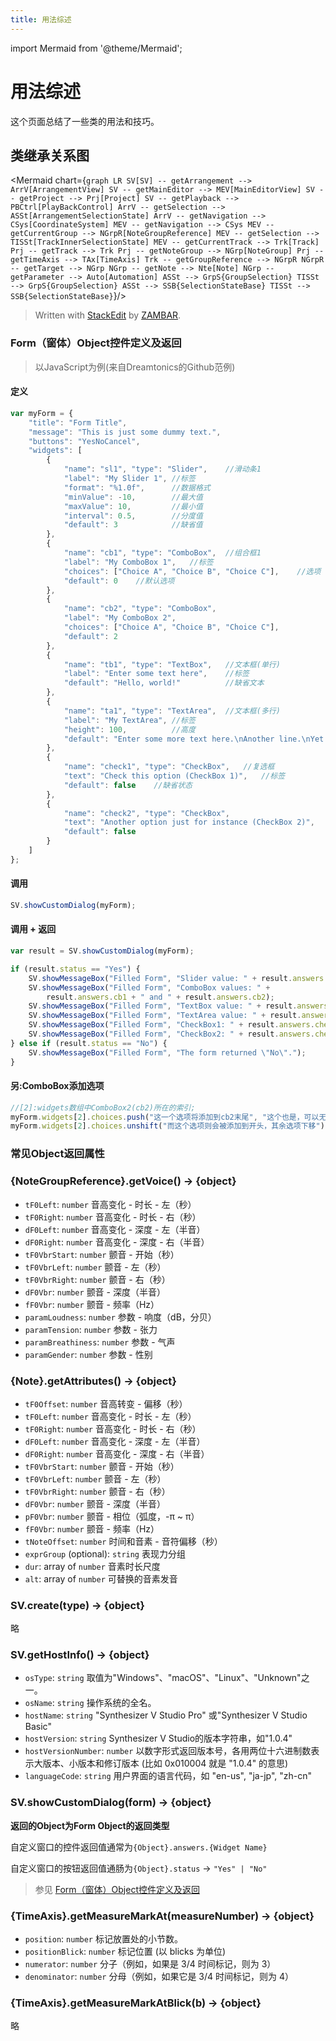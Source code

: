 ```yaml
---
title: 用法综述
---
```


import Mermaid from '@theme/Mermaid';

# 用法综述

这个页面总结了一些类的用法和技巧。

## 类继承关系图

<Mermaid chart={`
graph LR
SV[SV] -- getArrangement --> ArrV[ArrangementView]
SV -- getMainEditor --> MEV[MainEditorView]
SV -- getProject --> Prj[Project]
SV -- getPlayback --> PBCtrl[PlayBackControl]
ArrV -- getSelection --> ASSt[ArrangementSelectionState]
ArrV -- getNavigation --> CSys[CoordinateSystem]
MEV -- getNavigation --> CSys
MEV -- getCurrentGroup --> NGrpR[NoteGroupReference]
MEV -- getSelection --> TISSt[TrackInnerSelectionState]
MEV -- getCurrentTrack --> Trk[Track]
Prj -- getTrack --> Trk
Prj -- getNoteGroup --> NGrp[NoteGroup]
Prj -- getTimeAxis --> TAx[TimeAxis]
Trk -- getGroupReference --> NGrpR
NGrpR -- getTarget --> NGrp
NGrp -- getNote --> Nte[Note]
NGrp -- getParameter --> Auto[Automation]
ASSt --> GrpS{GroupSelection}
TISSt --> GrpS{GroupSelection}
ASSt --> SSB{SelectionStateBase}
TISSt --> SSB{SelectionStateBase}
`}/>

> Written with [StackEdit](https://stackedit.io/) by [ZAMBAR](https://space.bilibili.com/156494172).

### Form（窗体）Object控件定义及返回

> 以JavaScript为例(来自Dreamtonics的Github范例)

#### 定义

``` js
var myForm = {
    "title": "Form Title",
    "message": "This is just some dummy text.",
    "buttons": "YesNoCancel",
    "widgets": [
        {
            "name": "sl1", "type": "Slider",	//滑动条1
            "label": "My Slider 1",	//标签
            "format": "%1.0f",		//数据格式
            "minValue": -10,		//最大值
            "maxValue": 10,			//最小值
            "interval": 0.5,		//分度值
            "default": 3			//缺省值
        },
        {
            "name": "cb1", "type": "ComboBox",	//组合框1
            "label": "My ComboBox 1",	//标签
            "choices": ["Choice A", "Choice B", "Choice C"],	//选项
            "default": 0	//默认选项
        },
        {
            "name": "cb2", "type": "ComboBox",
            "label": "My ComboBox 2",
            "choices": ["Choice A", "Choice B", "Choice C"],
            "default": 2
        },
        {
            "name": "tb1", "type": "TextBox",	//文本框(单行)
            "label": "Enter some text here",	//标签
            "default": "Hello, world!"			//缺省文本
        },
        {
            "name": "ta1", "type": "TextArea",	//文本框(多行)
            "label": "My TextArea",	//标签
            "height": 100,			//高度
            "default": "Enter some more text here.\nAnother line.\nYet another line!",	//缺省文本
        },
        {
            "name": "check1", "type": "CheckBox",	//复选框
            "text": "Check this option (CheckBox 1)",	//标签
            "default": false	//缺省状态
        },
        {
            "name": "check2", "type": "CheckBox",
            "text": "Another option just for instance (CheckBox 2)",
            "default": false
        }
    ]
};
```

#### 调用

``` js
SV.showCustomDialog(myForm);
```

#### 调用 + 返回

``` js
var result = SV.showCustomDialog(myForm);

if (result.status == "Yes") {
    SV.showMessageBox("Filled Form", "Slider value: " + result.answers.sl1 + result.answers.sl1);
    SV.showMessageBox("Filled Form", "ComboBox values: " +
        result.answers.cb1 + " and " + result.answers.cb2);
    SV.showMessageBox("Filled Form", "TextBox value: " + result.answers.tb1);
    SV.showMessageBox("Filled Form", "TextArea value: " + result.answers.ta1);
    SV.showMessageBox("Filled Form", "CheckBox1: " + result.answers.check1);
    SV.showMessageBox("Filled Form", "CheckBox2: " + result.answers.check2);
} else if (result.status == "No") {
    SV.showMessageBox("Filled Form", "The form returned \"No\".");
}
```

#### 另:ComboBox添加选项

```js
//[2]:widgets数组中ComboBox2(cb2)所在的索引;
myForm.widgets[2].choices.push("这一个选项将添加到cb2末尾", "这个也是，可以无限添加");
myForm.widgets[2].choices.unshift("而这个选项则会被添加到开头，其余选项下移");
```

### 常见Object返回属性

### {NoteGroupReference}.getVoice() → {object}

- `tF0Left`: `number` 音高变化 - 时长 - 左（秒）
- `tF0Right`: `number` 音高变化 - 时长 - 右（秒）
- `dF0Left`: `number` 音高变化 - 深度 - 左（半音）
- `dF0Right`: `number` 音高变化 - 深度 - 右（半音）
- `tF0VbrStart`: `number` 颤音 - 开始（秒）
- `tF0VbrLeft`: `number` 颤音 - 左（秒）
- `tF0VbrRight`: `number` 颤音 - 右（秒）
- `dF0Vbr`: `number` 颤音 - 深度（半音）
- `fF0Vbr`: `number` 颤音 - 频率（Hz）
- `paramLoudness`: `number` 参数 - 响度（dB，分贝）
- `paramTension`: `number` 参数 - 张力
- `paramBreathiness`: `number` 参数 - 气声
- `paramGender`: `number` 参数 - 性别

### {Note}.getAttributes() → {object}

- `tF0Offset`: `number` 音高转变 - 偏移（秒）
- `tF0Left`: `number` 音高变化 - 时长 - 左（秒）
- `tF0Right`: `number` 音高变化 - 时长 - 右（秒）
- `dF0Left`: `number` 音高变化 - 深度 - 左（半音）
- `dF0Right`: `number` 音高变化 - 深度 - 右（半音）
- `tF0VbrStart`: `number` 颤音 - 开始（秒）
- `tF0VbrLeft`: `number` 颤音 - 左（秒）
- `tF0VbrRight`: `number` 颤音 - 右（秒）
- `dF0Vbr`: `number` 颤音 - 深度（半音）
- `pF0Vbr`: `number` 颤音 - 相位（弧度，-π ~ π）
- `fF0Vbr`: `number` 颤音 - 频率（Hz）
- `tNoteOffset`: `number` 时间和音素 - 音符偏移（秒）
- `exprGroup` (optional): `string` 表现力分组
- `dur`: array of `number` 音素时长尺度
- `alt`: array of `number` 可替换的音素发音

### SV.create(type) → {object}

略

### SV.getHostInfo() → {object}

- `osType`: `string` 取值为"Windows"、"macOS"、"Linux"、"Unknown"之一。
- `osName`: `string` 操作系统的全名。
- `hostName`: `string` "Synthesizer V Studio Pro" 或"Synthesizer V Studio Basic"
- `hostVersion`: `string` Synthesizer V Studio的版本字符串，如"1.0.4"
- `hostVersionNumber`: `number` 以数字形式返回版本号，各用两位十六进制数表示大版本、小版本和修订版本 (比如 0x010004 就是 "1.0.4" 的意思)
- `languageCode`: `string` 用户界面的语言代码，如 "en-us", "ja-jp", "zh-cn"

### SV.showCustomDialog(form) → {object}

**返回的Object为Form Object的返回类型**

自定义窗口的控件返回值通常为`{Object}.answers.{Widget Name}`

自定义窗口的按钮返回值通肠为`{Object}.status` → `"Yes" | "No"`

> 参见 [Form（窗体）Object控件定义及返回](#Form（窗体）Object控件定义及返回)

### {TimeAxis}.getMeasureMarkAt(measureNumber) → {object}

 * `position`: `number` 标记放置处的小节数。
 * `positionBlick`: `number` 标记位置 (以 blicks 为单位)
 * `numerator`: `number` 分子（例如，如果是 3/4 时间标记，则为 3）
 * `denominator`: `number` 分母（例如，如果它是 3/4 时间标记，则为 4）

### {TimeAxis}.getMeasureMarkAtBlick(b) → {object}

略